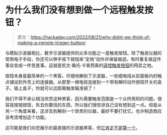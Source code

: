 # 为什么我们没有想到做一个远程触发按钮？

> 原文：<https://hackaday.com/2022/08/21/why-didnt-we-think-of-making-a-remote-trigger-button/>

与模拟示波器相比，数字示波器提供的众多功能之一是触发按钮。除了触发仪器的常用电子手段，你还可以伸手按下按钮来“定格”动作并保留痕迹。有时重复做这件事会变成一件苦差事。这就是凯文·桑托·卡普西奥的[遥控触发按钮](https://hackaday.io/project/186868-oscilloscope-remote-trigger-button)的用武之地。

按钮本身是最简单的一个黑客。仔细地解剖了示波器，一些细电线从前面板内的触点铺设到外壳上的连接器。从那里一根电缆连接到一个带有瞬时动作按钮开关的盒子。插上盒子，你就可以远距离触发瞄准镜了！

我们不得不承认相当欣赏这种黑客，因为需要触发范围是一个众所周知的问题。很容易按错按钮，失去你要找的东西，所以我们很惊讶自己没有想到这一点。但是从另一个角度来看，这涉及到解剖一个昂贵的仪器，最好不要打扰它。也许制造商应该考虑增加这个功能。

这可能是我们向您展示的最直接的示波器黑客，但[它肯定不是第一个](https://hackaday.com/2021/11/24/oscilloscope-probes-itself-to-add-video/)。